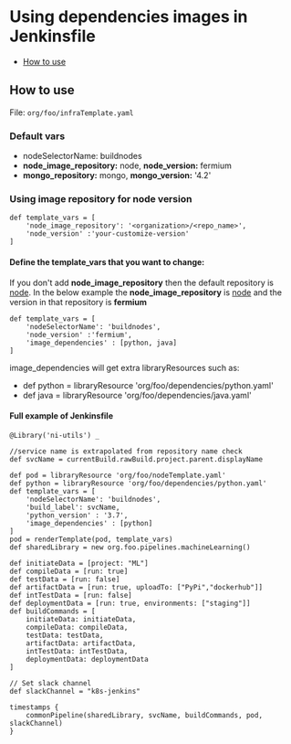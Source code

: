 # Using dependencies images in Jenkinsfile
* [How to use](#how-to-use)

## How to use
File: `org/foo/infraTemplate.yaml`

### Default vars
* nodeSelectorName: buildnodes
* **node_image_repository:** node, **node_version:** fermium
* **mongo_repository:** mongo, **mongo_version:** '4.2'
 
### Using image repository for node version
```
def template_vars = [
    'node_image_repository': '<organization>/<repo_name>',
    'node_version' :'your-customize-version'
]
```

#### Define the template_vars that you want to change:
If you don't add **node_image_repository** then the default repository is [node][docker-hub-node-version].
In the below example the **node_image_repository** is [node][docker-hub-node-version] and the version in that repository is **fermium**
```
def template_vars = [
    'nodeSelectorName': 'buildnodes',
    'node_version' :'fermium',
    'image_dependencies' : [python, java]
]
```

image_dependencies will get extra libraryResources such as:
  * def python = libraryResource 'org/foo/dependencies/python.yaml'
  * def java = libraryResource 'org/foo/dependencies/java.yaml'

#### Full example of Jenkinsfile
```
@Library('ni-utils') _

//service name is extrapolated from repository name check
def svcName = currentBuild.rawBuild.project.parent.displayName

def pod = libraryResource 'org/foo/nodeTemplate.yaml'
def python = libraryResource 'org/foo/dependencies/python.yaml'
def template_vars = [
    'nodeSelectorName': 'buildnodes',
    'build_label': svcName,
    'python_version' : '3.7',
    'image_dependencies' : [python]
]
pod = renderTemplate(pod, template_vars)
def sharedLibrary = new org.foo.pipelines.machineLearning() 

def initiateData = [project: "ML"]
def compileData = [run: true]
def testData = [run: false]
def artifactData = [run: true, uploadTo: ["PyPi","dockerhub"]]
def intTestData = [run: false]
def deploymentData = [run: true, environments: ["staging"]]
def buildCommands = [
    initiateData: initiateData,
    compileData: compileData,
    testData: testData,
    artifactData: artifactData,
    intTestData: intTestData,
    deploymentData: deploymentData
]

// Set slack channel
def slackChannel = "k8s-jenkins"

timestamps {
    commonPipeline(sharedLibrary, svcName, buildCommands, pod, slackChannel)
}
```

[docker-hub-node-version]: <https://hub.docker.com/_/node?tab=tags&page=1&ordering=last_updated>
